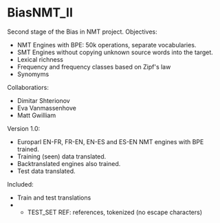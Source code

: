 # BiasNMT_II
Second stage of the Bias in NMT project.
Objectives:
- NMT Engines with BPE: 50k operations, separate vocabularies.
- SMT Engines without copying unknown source words into the target. 
- Lexical richness
- Frequency and frequency classes based on Zipf's law 
- Synomyms

Collaboratiors:
- Dimitar Shterionov
- Eva Vanmassenhove
- Matt Gwilliam

Version 1.0:
- Europarl EN-FR, FR-EN, EN-ES and ES-EN NMT engines with BPE trained.
- Training (seen) data translated.
- Backtranslated engines also trained.
- Test data translated.

Included:
- Train and test translations
- - TEST_SET REF: references, tokenized (no escape characters)



